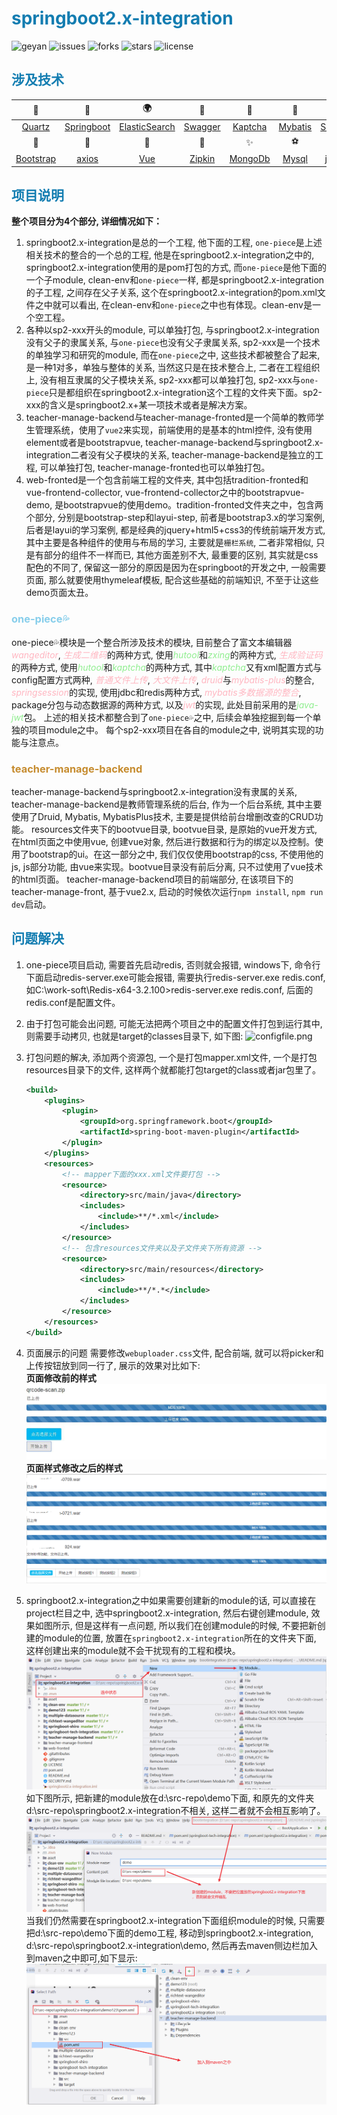 # <font color="#137db1">springboot2.x-integration</font>
![geyan](https://img.shields.io/badge/%E6%9C%80%E5%85%89%E9%98%B4-%E8%B9%89%E8%B7%8E%E9%94%99%EF%BC%8C%E6%B6%88%E7%A3%A8%E8%BF%87%EF%BC%8C%E6%9C%80%E6%98%AF%E5%85%89%E9%98%B4%E5%8C%96%E6%B5%AE%E6%B2%AB-blue) ![issues](https://img.shields.io/github/issues/prayjourney/springboot2.x-integration)
 ![forks](https://img.shields.io/github/forks/prayjourney/springboot2.x-integration) ![stars](https://img.shields.io/github/stars/prayjourney/springboot2.x-integration) ![license](https://img.shields.io/github/license/prayjourney/springboot2.x-integration)

## <font color="#137db1">涉及技术</font>
|   🚀  |   🔫   |  🌍  |   🎃   |    📐  |   🌷   |   🎯   |   📚   |
| :----: | :----: | :----: | :----: | :----: | :----: | :----: | :----: |
| [Quartz](#Quartz) | [Springboot](#Springboot) | [ElasticSearch](#ElasticSearch) | [Swagger](#Swagger) | [Kaptcha](#Kaptcha) | [Mybatis](#Mybatis) | [Shiro](#Shiro) | [Redis](#Redis) |
|   🍇   |    🍌   |    🎫   |   🎁  |   ✨   |   ⚽    | 🎆 | 🎠 |
|[Bootstrap](#Bootstrap) | [axios](#axios) | [Vue](#Vue) | [Zipkin](#Zipkin) | [MongoDb](#MongoDb) | [Mysql](#Mysql) |[jwt](#jwt)| [wangEditor](#wangEditor) |

## <font color="#137db1">项目说明</font>
**整个项目分为4个部分, 详细情况如下：**

1. springboot2.x-integration是总的一个工程, 他下面的工程, `one-piece`是上述相关技术的整合的一个总的工程, 他是在springboot2.x-integration之中的, springboot2.x-integration使用的是pom打包的方式, 而`one-piece`是他下面的一个子module, clean-env和`one-piece`一样, 都是springboot2.x-integration的子工程, 之间存在父子关系, 这个在springboot2.x-integration的pom.xml文件之中就可以看出, 在clean-env和`one-piece`之中也有体现。clean-env是一个空工程。
2. 各种以sp2-xxx开头的module, 可以单独打包, 与springboot2.x-integration没有父子的隶属关系, 与`one-piece`也没有父子隶属关系, sp2-xxx是一个技术的单独学习和研究的module, 而在`one-piece`之中, 这些技术都被整合了起来, 是一种1对多，单独与整体的关系, 当然这只是在技术整合上, 二者在工程组织上, 没有相互隶属的父子模块关系, sp2-xxx都可以单独打包, sp2-xxx与`one-piece`只是都组织在springboot2.x-integration这个工程的文件夹下面。sp2-xxx的含义是springboot2.x+某一项技术或者是解决方案。
3. teacher-manage-backend与teacher-manage-fronted是一个简单的教师学生管理系统，使用了`vue2`来实现，前端使用的是基本的html控件, 没有使用element或者是bootstrapvue, teacher-manage-backend与springboot2.x-integration二者没有父子模块的关系, teacher-manage-backend是独立的工程, 可以单独打包, teacher-manage-fronted也可以单独打包。
4. web-fronted是一个包含前端工程的文件夹, 其中包括tradition-fronted和vue-frontend-collector, vue-frontend-collector之中的bootstrapvue-demo, 是bootstrapvue的使用demo。tradition-fronted文件夹之中，包含两个部分, 分别是bootstrap-step和layui-step, 前者是bootstrap3.x的学习案例, 后者是layui的学习案例, 都是经典的jquery+html5+css3的传统前端开发方式, 其中主要是各种组件的使用与布局的学习, 主要就是`栅栏系统`, 二者非常相似, 只是有部分的组件不一样而已, 其他方面差别不大, 最重要的区别, 其实就是css配色的不同了, 保留这一部分的原因是因为在springboot的开发之中, 一般需要页面, 那么就要使用thymeleaf模板, 配合这些基础的前端知识, 不至于让这些demo页面太丑。

### <font color="skyblue">one-piece💦</font>
one-piece💦模块是一个整合所涉及技术的模块, 目前整合了富文本编辑器<font color="lightpink">*wangeditor*</font>, <font color="lightpink">*生成二维码*</font>的两种方式, 使用<font color="lightgreen">*hutool*</font>和<font color="lightgreen">*zxing*</font>的两种方式, <font color="lightpink">*生成验证码*</font>的两种方式, 使用<font color="lightgreen">*hutool*</font>和<font color="lightgreen">*kaptcha*</font>的两种方式, 其中<font color="lightgreen">*kaptcha*</font>又有xml配置方式与config配置方式两种, <font color="lightpink">*普通文件上传*</font>, <font color="lightpink">*大文件上传*</font>, <font color="lightpink">*druid*</font>与<font color="lightpink">*mybatis-plus*</font>的整合, <font color="lightpink">*springsession*</font>的实现, 使用jdbc和redis两种方式, <font color="lightpink">*mybatis多数据源的整合*</font>, package分包与动态数据源的两种方式, 以及<font color="lightpink">*jwt*</font>的实现, 此处目前采用的是<font color="lightgreen">*java-jwt*</font>包。
上述的相关技术都整合到了`one-piece💦`之中, 后续会单独挖掘到每一个单独的项目module之中。
每个sp2-xxx项目在各自的module之中, 说明其实现的功能与注意点。

### <font color="#c68c2f">teacher-manage-backend</font>
teacher-manage-backend与springboot2.x-integration没有隶属的关系, teacher-manage-backend是教师管理系统的后台, 作为一个后台系统, 其中主要使用了Druid, Mybatis, MybatisPlus技术, 主要是提供给前台增删改查的CRUD功能。 resources文件夹下的bootvue目录, bootvue目录, 是原始的vue开发方式, 在html页面之中使用vue, 创建vue对象, 然后进行数据和行为的绑定以及控制。使用了bootstrap的ui。在这一部分之中, 我们仅仅使用bootstrap的css, 不使用他的js, js部分功能, 由vue来实现。bootvue目录没有前后分离, 只不过使用了vue技术的html页面。
teacher-manage-backend项目的前端部分, 在该项目下的teacher-manage-front, 基于vue2.x, 启动的时候依次运行`npm install`, `npm run dev`启动。

## <font color="#137db1">问题解决</font>
1. one-piece项目启动, 需要首先启动redis, 否则就会报错, windows下, 命令行下面启动redis-server.exe可能会报错, 需要执行redis-server.exe redis.conf, 如C:\work-soft\Redis-x64-3.2.100>redis-server.exe redis.conf, 后面的redis.conf是配置文件。

2. 由于打包可能会出问题, 可能无法把两个项目之中的配置文件打包到运行其中, 则需要手动拷贝, 也就是target的classes目录下, 如下图: 
![configfile.png](./asset/configfile.png)

3. 打包问题的解决, 添加两个资源包, 一个是打包mapper.xml文件, 一个是打包resources目录下的文件, 这样两个就都能打包target的class或者jar包里了。
    ```xml
    <build>
        <plugins>
            <plugin>
                <groupId>org.springframework.boot</groupId>
                <artifactId>spring-boot-maven-plugin</artifactId>
            </plugin>
        </plugins>
        <resources>
            <!-- mapper下面的xxx.xml文件要打包 -->
            <resource>
                <directory>src/main/java</directory>
                <includes>
                    <include>**/*.xml</include>
                </includes>
            </resource>
            <!-- 包含resources文件夹以及子文件夹下所有资源 -->
            <resource>
                <directory>src/main/resources</directory>
                <includes>
                    <include>**/*.*</include>
                </includes>
            </resource>
        </resources>
    </build>
    ```

4. 页面展示的问题
需要修改`webuploader.css`文件, 配合前端, 就可以将picker和上传按钮放到同一行了, 展示的效果对比如下:<br/>
**页面修改前的样式**
![](https://raw.githubusercontent.com/prayjourney/img-home/master/img/20201029162225.jpg)
**页面样式修改之后的样式**
![](https://raw.githubusercontent.com/prayjourney/img-home/master/img/20201029164856.png)

5. springboot2.x-integration之中如果需要创建新的module的话, 可以直接在project栏目之中, 选中springboot2.x-integration, 然后右键创建module, 效果如图所示, 但是这样有一点问题, 所以我们在创建module的时候, 不要把新创建的module的位置, 放置在`springboot2.x-integration`所在的文件夹下面, 这样创建出来的module就不会干扰现有的工程和模块。
![](https://raw.githubusercontent.com/prayjourney/img-home/master/img/20210111182212.png)如下图所示, 把新建的module放在d:\src-repo\demo下面, 和原先的文件夹d:\src-repo\springboot2.x-integration不相关, 这样二者就不会相互影响了。
![](https://raw.githubusercontent.com/prayjourney/img-home/master/img/20210111182553.png)
当我们仍然需要在springboot2.x-integration下面组织module的时候, 只需要把d:\src-repo\demo下面的demo工程, 移动到springboot2.x-integration, d:\src-repo\springboot2.x-integration\demo, 然后再去maven侧边栏加入到maven之中即可,如下显示:
![](https://raw.githubusercontent.com/prayjourney/img-home/master/img/20210111183319.png)